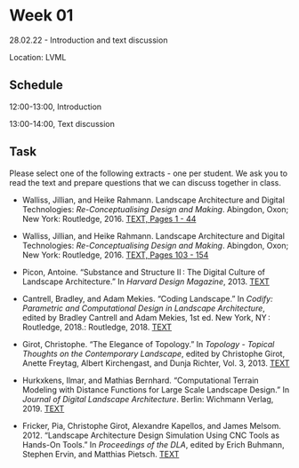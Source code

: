 # Week 01

28.02.22 - Introduction and text discussion

Location: LVML

## Schedule
12:00-13:00, Introduction

13:00-14:00, Text discussion

## Task
Please select one of the following extracts - one per student. We ask you to read the text and prepare questions that we can discuss together in class.

- Walliss, Jillian, and Heike Rahmann. Landscape Architecture and Digital Technologies: *Re-Conceptualising Design and Making*. Abingdon, Oxon; New York: Routledge, 2016.
[TEXT, Pages 1 - 44](https://girot-ethz.github.io/ddm/text/Topographic_Surface_Walliss_Rahmann_2016_Landscape_architecture_and_digital_technologies.pdf)

- Walliss, Jillian, and Heike Rahmann. Landscape Architecture and Digital Technologies: *Re-Conceptualising Design and Making*. Abingdon, Oxon; New York: Routledge, 2016.
[TEXT, Pages 103 - 154](https://girot-ethz.github.io/ddm/text/Simulating_Systems_Walliss_Rahmann_2016_Landscape_architecture_and_digital_technologies.pdf)

- Picon, Antoine. “Substance and Structure II : The Digital Culture of Landscape Architecture.” In *Harvard Design Magazine*, 2013.
[TEXT](http://www.harvarddesignmagazine.org/issues/36/substance-and-structure-ii-the-digital-culture-of-landscape-architecture)

- Cantrell, Bradley, and Adam Mekies. “Coding Landscape.” In *Codify: Parametric and Computational Design in Landscape Architecture*, edited by Bradley Cantrell and Adam Mekies, 1st ed. New York, NY : Routledge, 2018.: Routledge, 2018.
[TEXT](https://girot-ethz.github.io/ddm/text/Coding_Landscape_Cantrell_Mekies_2018_Codify.pdf)

- Girot, Christophe. “The Elegance of Topology.” In *Topology - Topical Thoughts on the Contemporary Landscape*, edited by Christophe Girot, Anette Freytag, Albert Kirchengast, and Dunja Richter, Vol. 3, 2013.
[TEXT](https://girot-ethz.github.io/ddm/text/Girot_2013_The_Elegance_of_Topology.pdf)

- Hurkxkens, Ilmar, and Mathias Bernhard. “Computational Terrain Modeling with Distance Functions for Large Scale Landscape Design.” In *Journal of Digital Landscape Architecture*. Berlin: Wichmann Verlag, 2019.
[TEXT](https://girot-ethz.github.io/ddm/text/Hurkxkens_Bernhard_2019_Computational_Terrain_Modeling.pdf)

- Fricker, Pia, Christophe Girot, Alexandre Kapellos, and James Melsom. 2012. “Landscape Architecture Design Simulation Using CNC Tools as Hands-On Tools.” In *Proceedings of the DLA*, edited by Erich Buhmann, Stephen Ervin, and Matthias Pietsch.
[TEXT](https://girot-ethz.github.io/ddm/text/Fricker_et_al_2012_Landscape_Architecture_Design_Simulation_Using_CNC_Tools_as_Hands-On_Tools.pdf)

